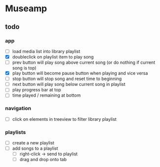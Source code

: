 # Museamp

## todo

### app
- [ ] load media list into library playlist
- [x] doubleclick on playlist item to play song
- [ ] prev button will play song above current song (or do nothing if current song is top)
- [x] play button will become pause button when playing and vice versa
- [ ] stop button will stop song and reset time to beginning
- [ ] next button will play song below current song in playlist
- [ ] play progress bar at top
- [ ] time played / remaining at bottom

### navigation
- [ ] click on elements in treeview to filter library playlist

### playlists
- [ ] create a new playlist
- [ ] add songs to a playlist
    - [ ] right-click -> send to playlist
    - [ ] drag and drop onto tab
